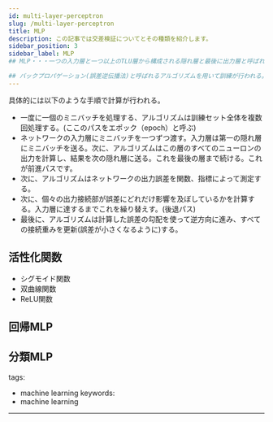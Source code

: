```yaml
---
id: multi-layer-perceptron
slug: /multi-layer-perceptron
title: MLP
description: この記事では交差検証についてとその種類を紹介します。
sidebar_position: 3
sidebar_label: MLP
## MLP・・・一つの入力層と一つ以上のTLU層から構成される隠れ層と最後に出力層と呼ばれるTLU層からなる。

## バックプロパゲーション(誤差逆伝播法)と呼ばれるアルゴリズムを用いて訓練が行われる。この訓練アルゴリズムは誤差を削減するために、個々の接続重みとバイアス項をどのように操作すべきか自動的に計算する。
---
```


具体的には以下のような手順で計算が行われる。
- 一度に一個のミニバッチを処理する、アルゴリズムは訓練セット全体を複数回処理する。(ここのパスをエポック（epoch）と呼ぶ)
- ネットワークの入力層にミニバッチを一つずつ渡す。入力層は第一の隠れ層にミニバッチを送る。次に、アルゴリズムはこの層のすべてのニューロンの出力を計算し、結果を次の隠れ層に送る。これを最後の層まで続ける。これが前進パスです。
- 次に、アルゴリズムはネットワークの出力誤差を関数、指標によって測定する。
- 次に、個々の出力接続部が誤差にどれだけ影響を及ぼしているかを計算する。入力層に達するまでこれを繰り替えす。(後退パス)
- 最後に、アルゴリズムは計算した誤差の勾配を使って逆方向に進み、すべての接続重みを更新(誤差が小さくなるように)する。

## 活性化関数
- シグモイド関数
- 双曲線関数
- ReLU関数
## 回帰MLP

## 分類MLP
tags:
  - machine learning
keywords:
  - machine learning
---